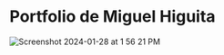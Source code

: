 # Portfolio de Miguel Higuita

![Screenshot 2024-01-28 at 1 56 21 PM](https://github.com/Migue0123/portfolio.dev/assets/105521549/78565f9a-103b-4761-928d-f98dee87c446)
